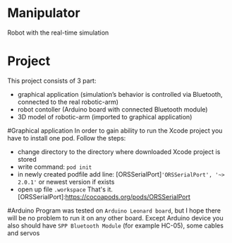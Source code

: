 # Manipulator
Robot with the real-time simulation

# Project
This project consists of 3 part:
- graphical application (simulation’s behavior is controlled via Bluetooth, connected to the real robotic-arm)
- robot contoller (Arduino board with connected Bluetooth module)
- 3D model of robotic-arm (imported to graphical application)

#Graphical application
 In order to gain ability to run the Xcode project you have to install one pod.
 Follow the steps:
  - change directory to the directory where downloaded Xcode project is stored
  - write command: `pod init`
  - in newly created podfile add line: [ORSSerialPort]`'ORSSerialPort', '~> 2.0.1'` or newest version if exists
  - open up file `.workspace` 
  That's it. 
[ORSSerialPort]:https://cocoapods.org/pods/ORSSerialPort

#Arduino 
 Program was tested on `Arduino Leonard board`, but I hope there will be no problem to run it on any other board. 
 Except Arduino device you also should have `SPP Bluetooth Module` (for example HC-05), some cables and servos

